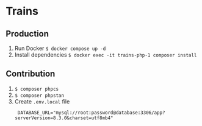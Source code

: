 # Trains

## Production

1. Run Docker `$ docker compose up -d`
1. Install dependencies `$ docker exec -it trains-php-1 composer install`

## Contribution

1. `$ composer phpcs`
1. `$ composer phpstan`
1. Create `.env.local` file
   ```dotenv
    DATABASE_URL="mysql://root:password@database:3306/app?serverVersion=8.3.0&charset=utf8mb4"
   ```
